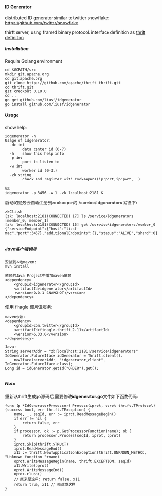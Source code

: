 #### ID Generator
distributed ID generator similar to twitter snowflake: https://github.com/twitter/snowflake

thirft server, using framed binary protocol. interface definition as [thrift definition](idgenerator.thrift)

##### Installation
Require Golang environment
```
cd $GOPATH/src
mkdir git.apache.org
cd git.apache.org
git clone https://github.com/apache/thrift thrift.git
cd thrift.git
git checkout 0.10.0
cd ..
go get github.com/liusf/idgenerator
go install github.com/liusf/idgenerator
```
##### Usage
show help:
```
idgenerator -h
Usage of idgenerator:
  -dc int
    	data center id (0-7)
  -h	show this help info
  -p int
    	port to listen to
  -w int
    	worker id (0-31)
  -zk string
    	check and register with zookeepers(ip:port,ip:port,..)
    	
如:
idgenerator -p 3456 -w 1 -zk localhost:2181 &
```
启动的服务会自动注册到zookeeper的 /service/idgenerators 路径下:
```
zkCli.sh
[zk: localhost:2181(CONNECTED) 17] ls /service/idgenerators
[member_0, member_1]
[zk: localhost:2181(CONNECTED) 18] get /service/idgenerators/member_0
{"serviceEndpoint":{"host":"liusf-mac","port":3457},"additionalEndpoints":{},"status":"ALIVE","shard":0}
  	
```
##### Java客户端调用
```
安装到本地maven:
mvn install

依赖的Java Project中增加maven依赖:
<dependency>
    <groupId>idgenerator</groupId>
    <artifactId>idgenerator</artifactId>
    <version>0.0.1-SNAPSHOT</version>
</dependency>
```
使用 finagle 调用该服务:
```
maven依赖:
<dependency>
    <groupId>com.twitter</groupId>
    <artifactId>finagle-thrift_2.11</artifactId>
    <version>6.33.0</version>
</dependency>

Java: 
String serverAddr = "zk!localhost:2181!/service/idgenerators"
IdGenerator.FutureIface idGenerator = Thrift.client().
    newIface(serverAddr, "idgenerator_client", IdGenerator.FutureIface.class);
Long id = idGenerator.getId("ORDER").get();
    
```
##### Note
重新从thrift生成go源码后,需要修改**idgenerator.go**文件如下函数代码:
```
func (p *IdGeneratorProcessor) Process(iprot, oprot thrift.TProtocol) (success bool, err thrift.TException) {
	name, _, seqId, err := iprot.ReadMessageBegin()
	if err != nil {
		return false, err
	}
	if processor, ok := p.GetProcessorFunction(name); ok {
		return processor.Process(seqId, iprot, oprot)
	}
	iprot.Skip(thrift.STRUCT)
	iprot.ReadMessageEnd()
	x11 := thrift.NewTApplicationException(thrift.UNKNOWN_METHOD, "Unknown function "+name)
	oprot.WriteMessageBegin(name, thrift.EXCEPTION, seqId)
	x11.Write(oprot)
	oprot.WriteMessageEnd()
	oprot.Flush()
	// 原来是这样: return false, x11
	return true, x11 // 修改成这样
}
```
